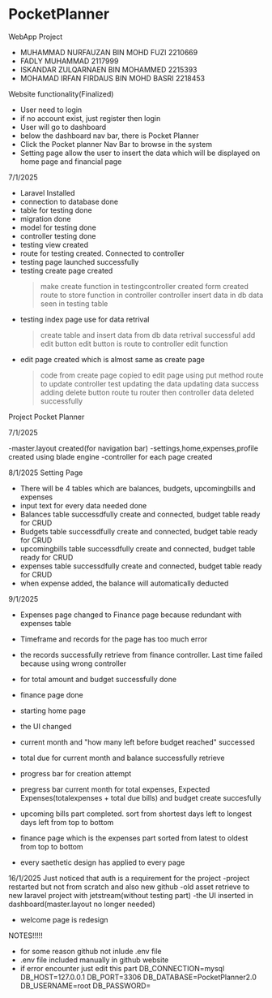 # PocketPlanner
WebApp Project
- MUHAMMAD NURFAUZAN BIN MOHD FUZI 2210669
- FADLY MUHAMMAD 2117999
- ISKANDAR ZULQARNAEN BIN MOHAMMED 2215393
- MOHAMAD IRFAN FIRDAUS BIN MOHD BASRI 2218453	

Website functionality(Finalized)
- User need to login
- if no account exist, just register then login
- User will go to dashboard
- below the dashboard nav bar, there is Pocket Planner
- Click the Pocket planner Nav Bar to browse in the system
- Setting page allow the user to insert the data which will be displayed on home page and financial page

7/1/2025 
- Laravel Installed
- connection to database done
- table for testing done
- migration done
- model for testing done
- controller testing done
- testing view created
- route for testing created. Connected to controller
- testing page launched successfully
- testing create page created
    >make create function in testingcontroller created
    >form created
    >route to store function in controller
    >controller insert data in db
    >data seen in testing table
- testing index page use for data retrival
    >create table and insert data from db
    >data retrival successful
    >add edit button
    >edit button is route to controller edit function
- edit page created which is almost same as create page
    >code from create page copied to edit page
    >using put method
    >route to update controller
    >test updating the data
    >updating data success
    >adding delete button 
    >route tu router then controller
    >data deleted successfully

Project Pocket Planner

7/1/2025

-master.layout created(for navigation bar)
-settings,home,expenses,profile created using blade engine
-controller for each page created

8/1/2025
Setting Page

- There will be 4 tables which are balances, budgets, upcomingbills and expenses
- input text for every data needed done
- Balances table successdfully create and connected, budget table ready for CRUD
- Budgets table successdfully create and connected, budget table ready for CRUD
- upcomingbills table successdfully create and connected, budget table ready for CRUD
- expenses table successdfully create and connected, budget table ready for CRUD
- when expense added, the balance will automatically deducted

9/1/2025

- Expenses page changed to Finance page because redundant with expenses table
- Timeframe and records for the page has too much error
- the records successfully retrieve from finance controller. Last time failed because using wrong controller
- for total amount and budget successfully done
- finance page done

- starting home page
- the UI changed
- current month and "how many left before budget reached" successed
- total due for current month and balance successfully retrieve
- progress bar for creation attempt
- pregress bar current month for total expenses, Expected Expenses(totalexpenses + total due bills) and budget create succesfully
- upcoming bills part completed. sort from shortest days left to longest days left from top to bottom

- finance page which is the expenses part sorted from latest to oldest from top to bottom

- every saethetic design has applied to every page

16/1/2025
Just noticed that auth is a requirement for the project
-project restarted but not from scratch and also new github
-old asset retrieve to new laravel project with jetstream(without testing part)
-the UI inserted in dashboard(master.layout no longer needed)
- welcome page is redesign

NOTES!!!!!
- for some reason github not inlude .env file
- .env file included manually in github website
- if error encounter just edit this part
DB_CONNECTION=mysql
DB_HOST=127.0.0.1
DB_PORT=3306
DB_DATABASE=PocketPlanner2.0
DB_USERNAME=root
DB_PASSWORD=




